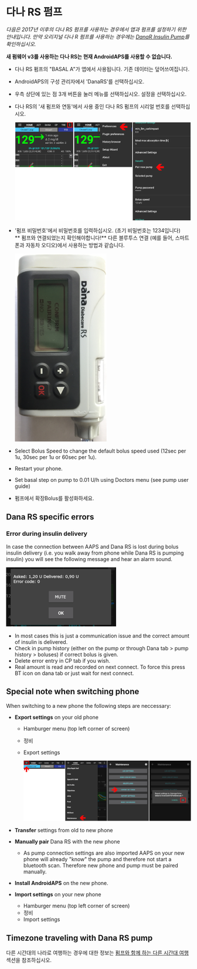 # 다나 RS 펌프

*다음은 2017년 이후의 다나 RS 펌프를 사용하는 경우에서 앱과 펌프를 설정하기 위한 안내입니다. 만약 오리지널 다나 R 펌프를 사용하는 경우에는 [DanaR Insulin Pump](./DanaR-Insulin-Pump)를 확인하십시오.*

**새 펌웨어 v3를 사용하는 다나 RS는 현재 AndroidAPS를 사용할 수 없습니다.**

* 다나 RS 펌프의 "BASAL A"가 앱에서 사용됩니다. 기존 데이터는 덮어쓰여집니다.

* AndroidAPS의 구성 관리자에서 'DanaRS'를 선택하십시오.

* 우측 상단에 있는 점 3개 버튼을 눌러 메뉴를 선택하십시오. 설정을 선택하십시오.

* 다나 RS의 '새 펌프와 연동'에서 사용 중인 다나 RS 펌프의 시리얼 번호를 선택하십시오.
  
  ![AAPS pair Dana RS](../images/AAPS_DanaRSPairing.png)

* '펌프 비밀번호'에서 비밀번호를 입력하십시오. (초기 비밀번호는 1234입니다)   
  ** 펌프와 연결되었는지 확인해야합니다!** 다른 블루투스 연결 (예를 들어, 스마트폰과 자동차 오디오)에서 사용하는 방법과 같습니다.
  
  ![Dana RS confirmation pairing](../images/DanaRS_Pairing.png)

* Select Bolus Speed to change the default bolus speed used (12sec per 1u, 30sec per 1u or 60sec per 1u).

* Restart your phone.

* Set basal step on pump to 0.01 U/h using Doctors menu (see pump user guide)

* 펌프에서 확장Bolus를 활성화하세요.

## Dana RS specific errors

### Error during insulin delivery

In case the connection between AAPS and Dana RS is lost during bolus insulin delivery (i.e. you walk away from phone while Dana RS is pumping insulin) you will see the following message and hear an alarm sound.

![Alarm insulin delivery](../images/DanaRS_Error_bolus.png)

* In most cases this is just a communication issue and the correct amount of insulin is delivered.
* Check in pump history (either on the pump or through Dana tab > pump history > boluses) if correct bolus is given.
* Delete error entry in CP tab if you wish.
* Real amount is read and recorded on next connect. To force this press BT icon on dana tab or just wait for next connect.

## Special note when switching phone

When switching to a new phone the following steps are neccessary:

* **Export settings** on your old phone
  
  * Hamburger menu (top left corner of screen)
  * 정비
  * Export settings
    
    ![AAPS export settings](../images/AAPS_ExportSettings.png)

* **Transfer** settings from old to new phone

* **Manually pair** Dana RS with the new phone 
  * As pump connection settings are also imported AAPS on your new phone will already "know" the pump and therefore not start a bluetooth scan. Therefore new phone and pump must be paired manually.
* **Install AndroidAPS** on the new phone.
* **Import settings** on your new phone 
  * Hamburger menu (top left corner of screen)
  * 정비
  * Import settings

## Timezone traveling with Dana RS pump

다른 시간대의 나라로 여행하는 경우에 대한 정보는 [ 펌프와 함께 하는 다른 시간대 여행 ](../Usage/Timezone-traveling#danarv2-danars) 섹션을 참조하십시오.